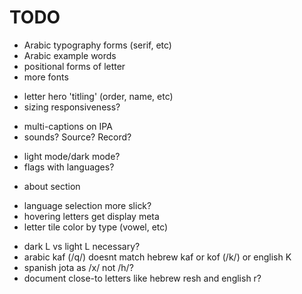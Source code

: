 # TODO

<!-- ARABIC -->
- Arabic typography forms (serif, etc)
- Arabic example words
- positional forms of letter
- more fonts

<!-- LETTER HERO -->
- letter hero 'titling' (order, name, etc)
- sizing responsiveness?

<!-- IPA CARD -->
- multi-captions on IPA
- sounds? Source? Record?

<!-- GENERAL UI -->
- light mode/dark mode?
- flags with languages?

<!-- META -->
- about section

<!-- CANVAS UI -->
- language selection more slick?
- hovering letters get display meta
- letter tile color by type (vowel, etc)

<!-- LINGUISTICS -->
- dark L vs light L necessary?
- arabic kaf (/q/) doesnt match hebrew kaf or kof (/k/) or english K
- spanish jota as /x/ not /h/?
- document close-to letters like hebrew resh and english r?